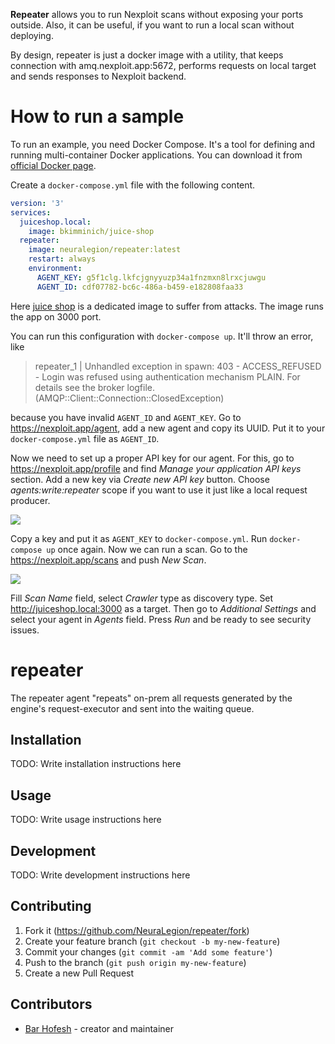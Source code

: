 **Repeater** allows you to run Nexploit scans without exposing your ports outside. Also, it can be useful, if you want to run a local scan without deploying.

By design, repeater is just a docker image with a utility, that keeps connection with amq.nexploit.app:5672, performs requests on local target and sends responses to Nexploit backend.

# How to run a sample

To run an example, you need Docker Compose. It's a tool for defining and running multi-container Docker applications. You can download it from [official Docker page](https://docs.docker.com/compose/install/).

Create a `docker-compose.yml` file with the following content.

```yml
version: '3'
services:
  juiceshop.local:
    image: bkimminich/juice-shop
  repeater:
    image: neuralegion/repeater:latest
    restart: always
    environment:
      AGENT_KEY: g5f1clg.lkfcjgnyyuzp34a1fnzmxn8lrxcjuwgu
      AGENT_ID: cdf07782-bc6c-486a-b459-e182808faa33
```

Here [juice shop](https://owasp.org/www-project-juice-shop/) is a dedicated image to suffer from attacks. The image runs the app on 3000 port.

You can run this configuration with ```docker-compose up```. It'll throw an error, like

>repeater_1 | Unhandled exception in spawn: 403 - ACCESS_REFUSED - Login was refused using authentication mechanism PLAIN. For details see the broker logfile. (AMQP::Client::Connection::ClosedException)

because you have invalid `AGENT_ID` and `AGENT_KEY`. Go to https://nexploit.app/agent, add a new agent and copy its UUID. Put it to your `docker-compose.yml` file as `AGENT_ID`.

Now we need to set up a proper API key for our agent. For this, go to https://nexploit.app/profile and find *Manage your application API keys* section. Add a new key via *Create new API key* button. Choose *agents:write:repeater* scope if you want to use it just like a local request producer.

![](https://i.imgur.com/5LYzv4lm.png)

Copy a key and put it as `AGENT_KEY` to `docker-compose.yml`. Run ```docker-compose up``` once again. Now we can run a scan. Go to the https://nexploit.app/scans and push *New Scan*. 

![](https://i.imgur.com/GnL8Atim.png)

Fill *Scan Name* field, select *Crawler* type as discovery type. Set http://juiceshop.local:3000 as a target. Then go to *Additional Settings* and select your agent in *Agents* field. Press *Run* and be ready to see security issues.

# repeater

The repeater agent "repeats" on-prem all requests generated by the engine's request-executor and sent into the waiting queue.

## Installation

TODO: Write installation instructions here

## Usage

TODO: Write usage instructions here

## Development

TODO: Write development instructions here

## Contributing

1. Fork it (<https://github.com/NeuraLegion/repeater/fork>)
2. Create your feature branch (`git checkout -b my-new-feature`)
3. Commit your changes (`git commit -am 'Add some feature'`)
4. Push to the branch (`git push origin my-new-feature`)
5. Create a new Pull Request

## Contributors

- [Bar Hofesh](https://github.com/bararchy) - creator and maintainer
